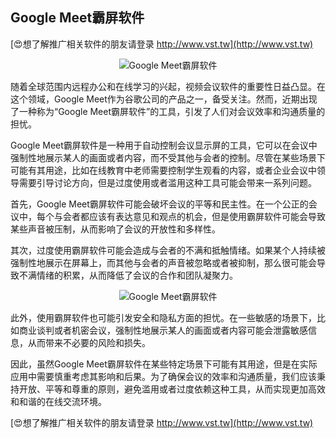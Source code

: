 ## **Google Meet霸屏软件**

[😍想了解推广相关软件的朋友请登录 http://www.vst.tw](http://www.vst.tw)

 <center><img src="https://vst.tw/MP4/tuiguang/png/7.png" alt="Google Meet霸屏软件"></center>

随着全球范围内远程办公和在线学习的兴起，视频会议软件的重要性日益凸显。在这个领域，Google Meet作为谷歌公司的产品之一，备受关注。然而，近期出现了一种称为“Google Meet霸屏软件”的工具，引发了人们对会议效率和沟通质量的担忧。

Google Meet霸屏软件是一种用于自动控制会议显示屏的工具，它可以在会议中强制性地展示某人的画面或者内容，而不受其他与会者的控制。尽管在某些场景下可能有其用途，比如在线教育中老师需要控制学生观看的内容，或者企业会议中领导需要引导讨论方向，但是过度使用或者滥用这种工具可能会带来一系列问题。

首先，Google Meet霸屏软件可能会破坏会议的平等和民主性。在一个公正的会议中，每个与会者都应该有表达意见和观点的机会，但是使用霸屏软件可能会导致某些声音被压制，从而影响了会议的开放性和多样性。

其次，过度使用霸屏软件可能会造成与会者的不满和抵触情绪。如果某个人持续被强制性地展示在屏幕上，而其他与会者的声音被忽略或者被抑制，那么很可能会导致不满情绪的积累，从而降低了会议的合作和团队凝聚力。

 <center><img src="https://vst.tw/MP4/tuiguang/png/4.png" alt="Google Meet霸屏软件"></center>

此外，使用霸屏软件也可能引发安全和隐私方面的担忧。在一些敏感的场景下，比如商业谈判或者机密会议，强制性地展示某人的画面或者内容可能会泄露敏感信息，从而带来不必要的风险和损失。

因此，虽然Google Meet霸屏软件在某些特定场景下可能有其用途，但是在实际应用中需要慎重考虑其影响和后果。为了确保会议的效率和沟通质量，我们应该秉持开放、平等和尊重的原则，避免滥用或者过度依赖这种工具，从而实现更加高效和和谐的在线交流环境。

[😍想了解推广相关软件的朋友请登录 http://www.vst.tw](http://www.vst.tw)



